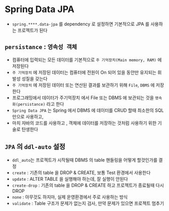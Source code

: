 # Spring Data JPA
- `spring.****.data-jpa` 를 dependency 로 설정하면 기본적으로 JPA 를 사용하는 프로젝트가 된다

## `persistance` : `영속성 객체`
- 컴퓨터에 입력되는 모든 데이터를 기본적으로 `주 기억장치(Main memory, RAM)` 에 저장된다
- `주 기억장치` 에 저장된 데이터는 컴퓨터에 전원이 On 되어 있을 동안만 유지되는 휘발성 성질을 갖는다
- `주 기억장치` 에 저장된 데이터 또는 연산된 결과를 보관하기 위해 `File`, `DBMS` 에 저장한다
- 프로그래밍에서 데이터가 주기억장치 에서 File 또는 DBMS 에 보관되는 것을 `영속화(persistance)` 라고 한다
- `Spring Data JPA` 는 Spring 에서 DBMS 에 데이터를 CRUD 할때 최소한의 SQL 만으로 사용하고, 
- 마치 자바의 코드를 사용하고 , 객체에 데이터를 저장하는 것처럼 사용하기 위한 기술로 탄생한다

## `JPA` 의 `ddl-auto` 설정
- `ddl_auto`는 프로젝트가 시작될때 DBMS 의 table 핸들링을 어떻게 할것인가를 결정
- `create` : 기존의 table 을 DROP & CREATE, 보통 Test 환경에서 사용한다
- `update` : ALTER TABLE 을 실행해야 하는데, 잘 실행이 안된다
- `create-drop` : 기존의 table 을 DROP & CREATE 하고 프로젝트가 종료될때 다시 DROP
- `none` : 아무것도 하지마, 실제 운영환경에서 주로 사용하는 방식 
- `validate` : Table 구조가 문제가 없는지 검사, 만약 문제가 있으면 프로젝트 멈추기 
